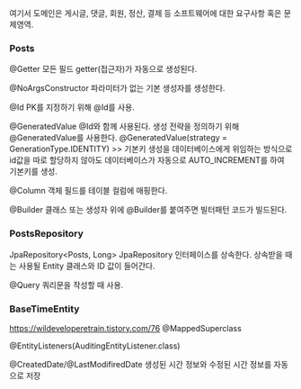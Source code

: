 여기서 도메인은 게시글, 댓글, 회원, 정산, 결제 등 소프트웨어에 대한 요구사항 혹은 문제영역.

### Posts
@Getter
모든 필드 getter(접근자)가 자동으로 생성된다. 

@NoArgsConstructor
파라미터가 없는 기본 생성자를 생성한다.

@Id
PK를 지정하기 위해 @Id를 사용.

@GeneratedValue
@Id와 함께 사용된다. 생성 전략을 정의하기 위해 @GeneratedValue를 사용한다.
@GeneratedValue(strategy = GenerationType.IDENTITY) >> 기본키 생성을 데이터베이스에게 위임하는 방식으로 id값을 따로 할당하지 않아도 데이터베이스가 자동으로 AUTO_INCREMENT를 하여 기본키를 생성.

@Column
객체 필드를 테이블 컬럼에 매핑한다.

@Builder
클래스 또는 생성자 위에 @Builder를 붙여주면 빌터패턴 코드가 빌드된다.

### PostsRepository
JpaRepository<Posts, Long>
JpaRepository 인터페이스를 상속한다.
상속받을 때는 사용될 Entity 클래스와 ID 값이 들어간다. 

@Query
쿼리문을 작성할 때 사용.

### BaseTimeEntity
https://wildeveloperetrain.tistory.com/76
@MappedSuperclass

@EntityListeners(AuditingEntityListener.class)

@CreatedDate/@LastModifiredDate
생성된 시간 정보와 수정된 시간 정보를 자동으로 저장

